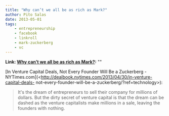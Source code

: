 ```yaml
---
title: "Why can’t we all be as rich as Mark?"
author: Pito Salas
date: 2013-05-01
tags:
    - entrepreneurship
    - facebook
    - linkroll
    - mark-zuckerberg
    - vc
---
```


**Link: [Why can’t we all be as rich as Mark?](None):** ""

[In Venture Capital Deals, Not Every Founder Will Be a Zuckerberg -
NYTimes.com](<http://dealbook.nytimes.com/2013/04/30/in-venture-capital-deals-
not-every-founder-will-be-a-zuckerberg/?ref=technology>):

> It's the dream of entrepreneurs to sell their company for millions of
> dollars. But the dirty secret of venture capital is that the dream can be
> dashed as the venture capitalists make millions in a sale, leaving the
> founders with nothing.




